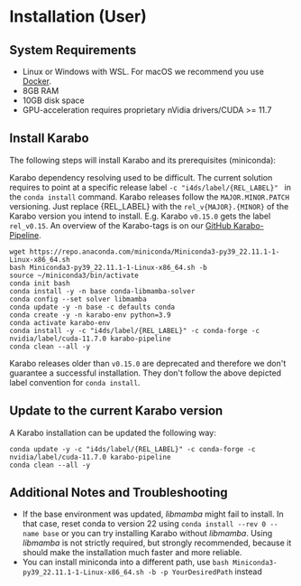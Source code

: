 # Installation (User)

## System Requirements
- Linux or Windows with WSL. For macOS we recommend you use [Docker](container.html).
- 8GB RAM
- 10GB disk space
- GPU-acceleration requires proprietary nVidia drivers/CUDA >= 11.7

## Install Karabo
The following steps will install Karabo and its prerequisites (miniconda):

Karabo dependency resolving used to be difficult. The current solution requires to point at a specific release label `-c "i4ds/label/{REL_LABEL}" ` in the `conda install` command. Karabo releases follow the `MAJOR.MINOR.PATCH` versioning. Just replace {REL_LABEL} with the `rel_v{MAJOR}.{MINOR}` of the Karabo version you intend to install. E.g. Karabo `v0.15.0` gets the label `rel_v0.15`. An overview of the Karabo-tags is on our [GitHub Karabo-Pipeline](https://github.com/i4Ds/Karabo-Pipeline/tags).

```
wget https://repo.anaconda.com/miniconda/Miniconda3-py39_22.11.1-1-Linux-x86_64.sh
bash Miniconda3-py39_22.11.1-1-Linux-x86_64.sh -b
source ~/miniconda3/bin/activate
conda init bash
conda install -y -n base conda-libmamba-solver
conda config --set solver libmamba
conda update -y -n base -c defaults conda
conda create -y -n karabo-env python=3.9
conda activate karabo-env
conda install -y -c "i4ds/label/{REL_LABEL}" -c conda-forge -c nvidia/label/cuda-11.7.0 karabo-pipeline
conda clean --all -y
```

Karabo releases older than `v0.15.0` are deprecated and therefore we don't guarantee a successful installation. They don't follow the above depicted label convention for `conda install`.

## Update to the current Karabo version
A Karabo installation can be updated the following way:
```
conda update -y -c "i4ds/label/{REL_LABEL}" -c conda-forge -c nvidia/label/cuda-11.7.0 karabo-pipeline
conda clean --all -y
```

## Additional Notes and Troubleshooting
- If the base environment was updated, *libmamba* might fail to install. In that case, reset conda to version 22 using `conda install --rev 0 --name base` or you can try installing Karabo without *libmamba*. Using *libmamba* is not strictly required, but strongly recommended, because it should make the installation much faster and more reliable.
- You can install miniconda into a different path, use ```bash Miniconda3-py39_22.11.1-1-Linux-x86_64.sh -b -p YourDesiredPath``` instead

